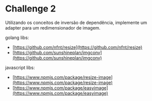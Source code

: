 # Challenge 2
Utilizando os conceitos de inversão de dependência, implemente um adapter para um redimensionador de imagem.

golang libs:
- [https://github.com/nfnt/resize](https://github.com/nfnt/resize)
- [https://github.com/sunshineplan/imgconv](https://github.com/sunshineplan/imgconv)

javascript libs:
- [https://www.npmjs.com/package/resize-image](https://www.npmjs.com/package/resize-image)
- [https://www.npmjs.com/package/easyimage](https://www.npmjs.com/package/easyimage)